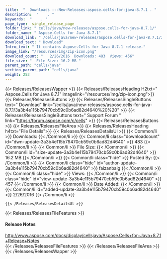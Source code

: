 ```yaml
---
title:  "  Downloads ---New-Releases-aspose.cells-for-java-8.7.1 . " 
description:  "    . " 
keywords:  "    . " 
page_type:  single_release_page
folder_link: " cells/java/new-releases/aspose.cells-for-java-8.7.1/"
folder_name: " Aspose.Cells for Java 8.7.1"
download_link: " /cells/java/new-releases/aspose.cells-for-java-8.7.1/3a3b4e115b79470cb59c0b6ad82d4640"
download_text: " Download"
Intro_text: " It contains Aspose.Cells for Java 8.7.1 release."
image_link: "/resources/img/zip-icon.png"
download_count: "   2/26/2016  Downloads: 483  Views: 456"
file_size: "  File Size: 16.2 MB "
parent_path: "cells/java"
section_parent_path: "cells/java"
weight: 253
---
```


{{< Releases/ReleasesWapper >}}
  {{< Releases/ReleasesHeading H2txt=" Aspose.Cells for Java 8.7.1" imagelink="/resources/img/zip-icon.png">}}
  {{< Releases/ReleasesButtons >}}
    {{< Releases/ReleasesSingleButtons text=" Download" link="/cells/java/new-releases/aspose.cells-for-java-8.7.1/3a3b4e115b79470cb59c0b6ad82d4640%20%20" >}}
    {{< Releases/ReleasesSingleButtons text=" Support Forum " link="https://forum.aspose.com/c/cells" >}}
  {{< Releases/ReleasesButtons >}}
  {{< Releases/ReleasesFileArea >}}
    {{< Releases/ReleasesHeading h4txt="File Details">}}
    {{< Releases/ReleasesDetailsUl >}}
            {{< Common/li  >}} Downloads: {{< /Common/li >}} 
      {{< Common/li class="downloadcount" id="dwn-update-3a3b4e115b79470cb59c0b6ad82d4640" >}} 483 {{< /Common/li >}} 
      {{< Common/li  >}} File Size: {{< /Common/li >}} 
      {{< Common/li id="size-update-3a3b4e115b79470cb59c0b6ad82d4640" >}} 16.2 MB {{< /Common/li >}} 
      {{< Common/li  class="hide" >}} Posted By: {{< /Common/li >}} 
      {{< Common/li class="hide" id="author-update-3a3b4e115b79470cb59c0b6ad82d4640" >}} faizanbaig {{< /Common/li >}} 
      {{< Common/li class="hide"  >}} Views: {{< /Common/li >}} 
      {{< Common/li class="hide" id="view-update-3a3b4e115b79470cb59c0b6ad82d4640" >}} 457 {{< /Common/li >}} 
      {{< Common/li  >}} Date Added: {{< /Common/li >}} 
      {{< Common/li id="added-update-3a3b4e115b79470cb59c0b6ad82d4640" >}} 2/26/2016 {{< /Common/li >}} 

    {{< /Releases/ReleasesDetailsUl >}}

  {{< Releases/ReleasesFileFeatures >}}
      <h4>Release Notes</h4><div><a href="http://www.aspose.com/docs/display/cellsjava/Aspose.Cells+for+Java+8.7.1+Release+Notes">http://www.aspose.com/docs/display/cellsjava/Aspose.Cells+for+Java+8.7.1+Release+Notes</a></div>
  {{< /Releases/ReleasesFileFeatures >}}
 {{< /Releases/ReleasesFileArea >}}
{{< /Releases/ReleasesWapper >}}


